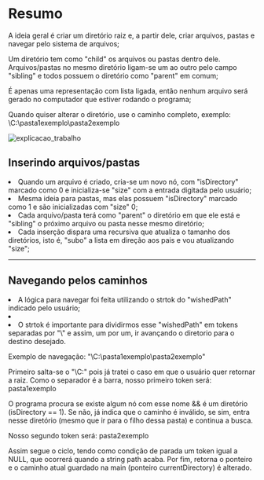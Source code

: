 <h1>Resumo</h1>

<span>A ideia geral é criar um diretório raiz e, a partir dele, criar arquivos, pastas e navegar pelo sistema de arquivos;</span>

<span>Um diretório tem como "child" os arquivos ou pastas dentro dele. Arquivos/pastas no mesmo diretório ligam-se um ao outro pelo campo "sibling" e todos possuem o diretório como "parent" em comum;</span>

<span>É apenas uma representação com lista ligada, então nenhum arquivo será gerado no computador que estiver rodando o programa;</span>

<span>Quando quiser alterar o diretório, use o caminho completo, exemplo: \C:\pasta1exemplo\pasta2exemplo</span>

![explicacao_trabalho](https://github.com/user-attachments/assets/78e7e36a-fd5d-4474-97aa-04640ab1d9d1)


<h2>Inserindo arquivos/pastas</h2>
<li>Quando um arquivo é criado, cria-se um novo nó, com "isDirectory" marcado como 0 e inicializa-se "size" com a entrada digitada pelo usuário;</li>
<li>Mesma ideia para pastas, mas elas possuem "isDirectory" marcado como 1 e são inicializadas com "size" 0;</li>
<li>Cada arquivo/pasta terá como "parent" o diretório em que ele está e "sibling" o próximo arquivo ou pasta nesse mesmo diretório;</li>
<li>Cada inserção dispara uma recursiva que atualiza o tamanho dos diretórios, isto é, "subo" a lista em direção aos pais e vou atualizando "size";</li>
<hr>
<h2>Navegando pelos caminhos</h2>
<li>A lógica para navegar foi feita utilizando o strtok do "wishedPath" indicado pelo usuário; <li>
<li>O strtok é importante para dividirmos esse "wishedPath" em tokens separadas por "\" e assim, um por um, ir avançando o diretorio para o destino desejado.</li>

Exemplo de navegação:
"\C:\pasta1exemplo\pasta2exemplo"

Primeiro salta-se o "\C:" pois já tratei o caso em que o usuário quer retornar a raiz. Como o separador é a barra, nosso primeiro token será:
pasta1exemplo


O programa procura se existe algum nó com esse nome && é um diretório (isDirectory == 1). Se não, já indica que o caminho é inválido, se sim,
entra nesse diretório (mesmo que ir para o filho dessa pasta) e continua a busca.

Nosso segundo token será:
pasta2exemplo

Assim segue o ciclo, tendo como condição de parada um token igual a NULL, que ocorrerá quando a string path acaba.
Por fim, retorna o ponteiro e o caminho atual guardado na main (ponteiro currentDirectory) é alterado.

